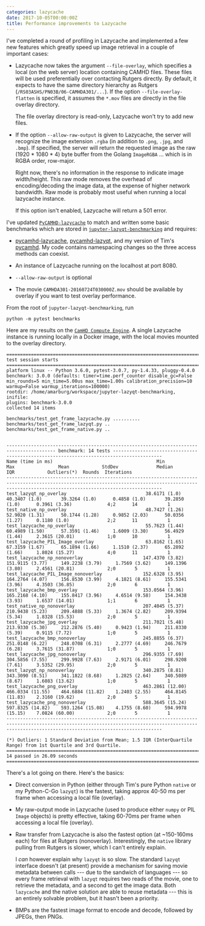 ```yaml
---
categories: lazycache
date: 2017-10-05T00:00:00Z
title: Performance improvements to Lazycache
---
```


I've completed a round of profiling in Lazycache and implemented a few new
features which greatly speed up image retrieval in a couple of important cases:

 * Lazycache now takes the argument `--file-overlay`, which specifies a
   local (on the web server) location containing CAMHD files.  These
   files will be used preferentially over contacting Rutgers directly.
   By default, it expects to have the same directory hierarchy as
   Rutgers (`/RS03ASHS/PN03B/06-CAMHDA301/...`).  If the option `--file-overlay-flatten`
   is specified, it assumes the `*.mov` files are directly in the
   file overlay directory.

   The file overlay directory is read-only, Lazycache won't try to add
   new files.

 * If the option `--allow-raw-output` is given to Lazycache, the server will recognize the
  image extension `.rgba` (in addition to `.png`, `.jpg`, and `.bmp`).
  If specified, the server will return the requested image as the raw (1920 * 1080 * 4) byte
  buffer from the Golang `ImageRGBA` ... which is in RGBA order, row-major.  

    Right now, there's no information in the response to indicate image width/height.
    This raw mode removes the overhead of encoding/decoding the image data, at the expense
    of higher network bandwidth.  Raw mode is probably most useful when
    running a local lazycache instance.

    If this option isn't enabled, Lazycache will return a 501 error.



I've updated [`PyCAMHD-lazycache`](https://github.com/CamHD-Analysis/pycamhd-lazycache)
to match and written some basic benchmarks which are stored in [`jupyter-lazyqt-benchmarking`](https://github.com/CamHD-Analysis/jupyter-lazyqt-benchmarking)
and requires:

 * [pycamhd-lazycache](https://github.com/CamHD-Analysis/pycamhd-lazycache),
    [pycamhd-lazyqt](https://github.com/CamHD-Analysis/pycamhd-lazyqt),
    and my version of Tim's [pycamhd](https://github.com/amarburg/pycamhd).
    My code contains namespacing changes so the three access methods can
    coexist.

  * An instance of Lazycache running on the localhost at port 8080.

  * `--allow-raw-output` is optional

  * The movie `CAMHDA301-20160724T030000Z.mov` should be available by overlay
   if you want to test overlay performance.


From the root of `jupyter-lazyqt-benchmarking`, run

    python -m pytest benchmarks

Here are my results on the [`CamHD Compute Engine`](https://chiron.ldeo.columbia.edu).   A single Lazycache instance is running locally in a Docker image, with the local movies
mounted to the overlay directory.

    ================================================================================================================ test session starts ================================================================================================================
    platform linux -- Python 3.6.0, pytest-3.0.7, py-1.4.33, pluggy-0.4.0
    benchmark: 3.0.0 (defaults: timer=time.perf_counter disable_gc=False min_rounds=5 min_time=5.00us max_time=1.00s calibration_precision=10 warmup=False warmup_iterations=100000)
    rootdir: /home/amarburg/workspace/jupyter-lazyqt-benchmarking, inifile:
    plugins: benchmark-3.0.0
    collected 14 items

    benchmarks/test_get_frame_lazycache.py ..........
    benchmarks/test_get_frame_lazyqt.py ..
    benchmarks/test_get_frame_native.py ..


    ---------------------------------------------------------------------------------------- benchmark: 14 tests ----------------------------------------------------------------------------------------
    Name (time in ms)                                      Min                 Max                Mean            StdDev              Median               IQR            Outliers(*)  Rounds  Iterations
    -----------------------------------------------------------------------------------------------------------------------------------------------------------------------------------------------------
    test_lazyqt_np_overlay                             38.6171 (1.0)       40.3407 (1.0)       39.3264 (1.0)      0.4858 (1.0)       39.2850 (1.0)      0.3961 (3.36)             4;2      14           1
    test_native_np_overlay                             48.7427 (1.26)      52.9020 (1.31)      50.1744 (1.28)     0.9852 (2.03)      50.0356 (1.27)     0.1180 (1.0)              2;2      11           1
    test_lazycache_np_overlay                          55.7623 (1.44)      60.4989 (1.50)      57.3591 (1.46)     1.6009 (3.30)      56.4929 (1.44)     2.3615 (20.01)            1;0      10           1
    test_lazycache_PIL_Image_overlay                   63.8162 (1.65)      67.3159 (1.67)      65.1894 (1.66)     1.1510 (2.37)      65.2892 (1.66)     1.8024 (15.27)            4;0      11           1
    test_lazycache_np_nonoverlay                      147.4370 (3.82)     151.9115 (3.77)     149.2238 (3.79)     1.7569 (3.62)     149.1396 (3.80)     2.4561 (20.81)            2;0       5           1
    test_lazycache_PIL_Image_nonoverlay               152.6328 (3.95)     164.2764 (4.07)     156.8530 (3.99)     4.1821 (8.61)     155.5341 (3.96)     4.3503 (36.85)            2;0       6           1
    test_lazycache_bmp_overlay                        153.0564 (3.96)     165.2168 (4.10)     155.8417 (3.96)     4.6514 (9.58)     154.3438 (3.93)     1.6537 (14.01)            1;1       6           1
    test_native_np_nonoverlay                         207.4045 (5.37)     210.9438 (5.23)     209.4888 (5.33)     1.3674 (2.82)     209.9394 (5.34)     1.8328 (15.53)            2;0       5           1
    test_lazycache_jpg_overlay                        211.7021 (5.48)     213.9330 (5.30)     212.2876 (5.40)     0.9423 (1.94)     211.8330 (5.39)     0.9115 (7.72)             1;0       5           1
    test_lazycache_bmp_nonoverlay                     245.8855 (6.37)     251.0148 (6.22)     248.0708 (6.31)     2.2777 (4.69)     246.7679 (6.28)     3.7615 (31.87)            1;0       5           1
    test_lazycache_jpg_nonoverlay                     296.9355 (7.69)     304.5856 (7.55)     299.9928 (7.63)     2.9171 (6.01)     298.9208 (7.61)     3.5352 (29.95)            2;0       5           1
    test_lazyqt_np_nonoverlay                         340.2875 (8.81)     343.3090 (8.51)     341.1822 (8.68)     1.2825 (2.64)     340.5089 (8.67)     1.6083 (13.62)            1;0       5           1
    test_lazycache_png_overlay                        463.2861 (12.00)    466.0334 (11.55)    464.6884 (11.82)    1.2403 (2.55)     464.8145 (11.83)    2.3160 (19.62)            2;0       5           1
    test_lazycache_png_nonoverlay                     588.3645 (15.24)    597.8325 (14.82)    593.1264 (15.08)    4.1755 (8.60)     594.9978 (15.15)    7.0824 (60.00)            2;0       5           1
    -----------------------------------------------------------------------------------------------------------------------------------------------------------------------------------------------------

    (*) Outliers: 1 Standard Deviation from Mean; 1.5 IQR (InterQuartile Range) from 1st Quartile and 3rd Quartile.
    ============================================================================================================ 14 passed in 26.09 seconds =============================================================================================================


There's a lot going on there.   Here's the basics:

  * Direct conversion in Python (either through Tim's pure Python `native` or my Python-C-Go `lazyqt`) is the fastest, taking approx 40-50 ms per frame when accessing a local file (overlay).

  * My raw-output mode in Lazycache (used to produce either `numpy` or PIL `Image` objects) is pretty effective, taking 60-70ms per frame when
   accessing a local file (overlay).    

  * Raw transfer from Lazycache is also the fastest option (at ~150-160ms each) for files at Rutgers (nonoverlay).   Interestingly, the `native` library pulling from Rutgers is slower, which I can't entirely explain.   

    I _can_ however explain why `lazyqt` is so slow.  The standard `lazyqt` interface doesn't (at present) provide a mechanism for saving movie metadata between calls --- due to the sandwich of languages --- so every frame retrieval with `lazyqt` requires two reads of the movie, one to retrieve the metadata, and a second to get the image data.  Both `lazycache` and the native solution are able to reuse metadata --- this is an entirely solvable problem, but it hasn't been a priority.

  * BMPs are the fastest image format to encode and decode, followed by JPEGs, then PNGs.
